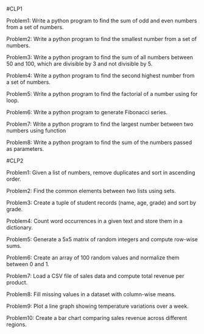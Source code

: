 #CLP1

Problem1: Write a python program to find the sum of odd and even numbers from a set of numbers.



Problem2: Write a python program to find the smallest number from a set of numbers.

Problem3: Write a python program to find the sum of all numbers between 50 and 100, which are divisible by 3 and not divisible by 5.

Problem4: Write a python program to find the second highest number from a set of numbers.

Problem5: Write a python program to find the factorial of a number using for loop.

Problem6: Write a python program to generate Fibonacci series.

Problem7: Write a python program to find the largest number between two numbers using function

Problem8: Write a python program to find the sum of the numbers passed as parameters.


#CLP2

Problem1: Given a list of numbers, remove duplicates and sort in ascending order.

Problem2: Find the common elements between two lists using sets.

Problem3: Create a tuple of student records (name, age, grade) and sort by grade.

Problem4: Count word occurrences in a given text and store them in a dictionary.

Problem5: Generate a 5x5 matrix of random integers and compute row-wise sums.

Problem6: Create an array of 100 random values and normalize them between 0 and 1.

Problem7: Load a CSV file of sales data and compute total revenue per product.

Problem8: Fill missing values in a dataset with column-wise means.

Problem9: Plot a line graph showing temperature variations over a week.

Problem10: Create a bar chart comparing sales revenue across different regions.
